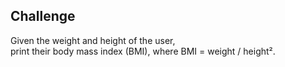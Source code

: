 ## Challenge

Given the weight and height of the user,<br> print their body mass index (BMI), where BMI = weight / height².
